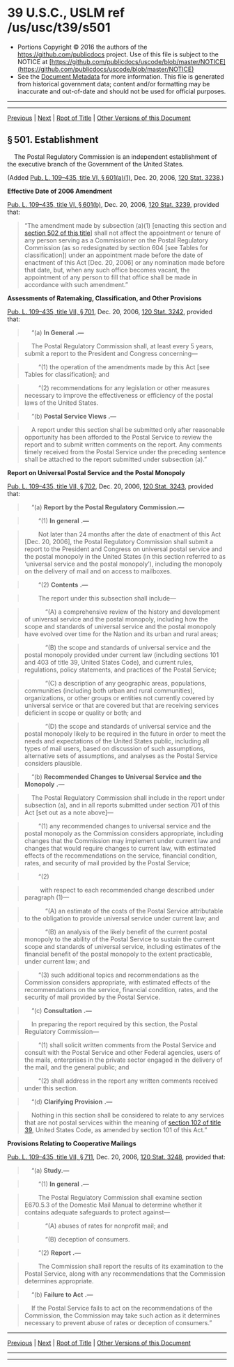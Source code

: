 ---
---

# 39 U.S.C., USLM ref /us/usc/t39/s501

* Portions Copyright © 2016 the authors of the https://github.com/publicdocs project.
  Use of this file is subject to the NOTICE at [https://github.com/publicdocs/uscode/blob/master/NOTICE](https://github.com/publicdocs/uscode/blob/master/NOTICE)
* See the [Document Metadata](././../../../../..//README.md) for more information.
  This file is generated from historical government data; content and/or formatting may be inaccurate and out-of-date and should not be used for official purposes.

----------
----------

[Previous](./../../../../..//us/usc/t39/ptI/ch5/m__us_usc_t39_ptI_ch5.md) | [Next](./../../../../..//us/usc/t39/ptI/ch5/m__us_usc_t39_s502.md) | [Root of Title](./../../../../../) | [Other Versions of this Document](https://publicdocs.github.io/go/links?ns=uslm&ref=%2Fus%2Fusc%2Ft39%2Fs501)

## § 501. Establishment

    The Postal Regulatory Commission is an independent establishment of the executive branch of the Government of the United States.

(Added [Pub. L. 109–435, title VI, § 601(a)(1)][/us/pl/109/435/s601/a/1], Dec. 20, 2006, [120 Stat. 3238][/us/stat/120/3238].)

 __Effective Date of 2006 Amendment__ 

[Pub. L. 109–435, title VI, § 601(b)][/us/pl/109/435/s601/b], Dec. 20, 2006, [120 Stat. 3239][/us/stat/120/3239], provided that: 

> “The amendment made by subsection (a)(1) \[enacting this section and [section 502 of this title][/us/usc/t39/s502]\] shall not affect the appointment or tenure of any person serving as a Commissioner on the Postal Regulatory Commission (as so redesignated by section 604 \[see Tables for classification\]) under an appointment made before the date of enactment of this Act \[Dec. 20, 2006\] or any nomination made before that date, but, when any such office becomes vacant, the appointment of any person to fill that office shall be made in accordance with such amendment.”

 __Assessments of Ratemaking, Classification, and Other Provisions__ 

[Pub. L. 109–435, title VII, § 701][/us/pl/109/435/s701], Dec. 20, 2006, [120 Stat. 3242][/us/stat/120/3242], provided that:

>     “(a)  __In General__  __.—__ 

>     The Postal Regulatory Commission shall, at least every 5 years, submit a report to the President and Congress concerning—

>         “(1) the operation of the amendments made by this Act \[see Tables for classification\]; and

>         “(2) recommendations for any legislation or other measures necessary to improve the effectiveness or efficiency of the postal laws of the United States.

>     “(b)  __Postal Service Views__  __.—__ 

>     A report under this section shall be submitted only after reasonable opportunity has been afforded to the Postal Service to review the report and to submit written comments on the report. Any comments timely received from the Postal Service under the preceding sentence shall be attached to the report submitted under subsection (a).”

 __Report on Universal Postal Service and the Postal Monopoly__ 

[Pub. L. 109–435, title VII, § 702][/us/pl/109/435/s702], Dec. 20, 2006, [120 Stat. 3243][/us/stat/120/3243], provided that:

>     “(a) __Report by the Postal Regulatory Commission.—__ 

>         “(1)  __In general__  __.—__ 

>         Not later than 24 months after the date of enactment of this Act \[Dec. 20, 2006\], the Postal Regulatory Commission shall submit a report to the President and Congress on universal postal service and the postal monopoly in the United States (in this section referred to as ‘universal service and the postal monopoly’), including the monopoly on the delivery of mail and on access to mailboxes.

>         “(2)  __Contents__  __.—__ 

>         The report under this subsection shall include—

>             “(A) a comprehensive review of the history and development of universal service and the postal monopoly, including how the scope and standards of universal service and the postal monopoly have evolved over time for the Nation and its urban and rural areas;

>             “(B) the scope and standards of universal service and the postal monopoly provided under current law (including sections 101 and 403 of title 39, United States Code), and current rules, regulations, policy statements, and practices of the Postal Service;

>             “(C) a description of any geographic areas, populations, communities (including both urban and rural communities), organizations, or other groups or entities not currently covered by universal service or that are covered but that are receiving services deficient in scope or quality or both; and

>             “(D) the scope and standards of universal service and the postal monopoly likely to be required in the future in order to meet the needs and expectations of the United States public, including all types of mail users, based on discussion of such assumptions, alternative sets of assumptions, and analyses as the Postal Service considers plausible.

>     “(b)  __Recommended Changes to Universal Service and the Monopoly__  __.—__ 

>     The Postal Regulatory Commission shall include in the report under subsection (a), and in all reports submitted under section 701 of this Act \[set out as a note above\]—

>         “(1) any recommended changes to universal service and the postal monopoly as the Commission considers appropriate, including changes that the Commission may implement under current law and changes that would require changes to current law, with estimated effects of the recommendations on the service, financial condition, rates, and security of mail provided by the Postal Service;

>         “(2)

>          with respect to each recommended change described under paragraph (1)—

>             “(A) an estimate of the costs of the Postal Service attributable to the obligation to provide universal service under current law; and

>             “(B) an analysis of the likely benefit of the current postal monopoly to the ability of the Postal Service to sustain the current scope and standards of universal service, including estimates of the financial benefit of the postal monopoly to the extent practicable, under current law; and

>         “(3) such additional topics and recommendations as the Commission considers appropriate, with estimated effects of the recommendations on the service, financial condition, rates, and the security of mail provided by the Postal Service.

>     “(c)  __Consultation__  __.—__ 

>     In preparing the report required by this section, the Postal Regulatory Commission—

>         “(1) shall solicit written comments from the Postal Service and consult with the Postal Service and other Federal agencies, users of the mails, enterprises in the private sector engaged in the delivery of the mail, and the general public; and

>         “(2) shall address in the report any written comments received under this section.

>     “(d)  __Clarifying Provision__  __.—__ 

>     Nothing in this section shall be considered to relate to any services that are not postal services within the meaning of [section 102 of title 39][/us/usc/t39/s102], United States Code, as amended by section 101 of this Act.”

 __Provisions Relating to Cooperative Mailings__ 

[Pub. L. 109–435, title VII, § 711][/us/pl/109/435/s711], Dec. 20, 2006, [120 Stat. 3248][/us/stat/120/3248], provided that:

>     “(a) __Study.—__ 

>         “(1)  __In general__  __.—__ 

>         The Postal Regulatory Commission shall examine section E670.5.3 of the Domestic Mail Manual to determine whether it contains adequate safeguards to protect against—

>             “(A) abuses of rates for nonprofit mail; and

>             “(B) deception of consumers.

>         “(2)  __Report__  __.—__ 

>         The Commission shall report the results of its examination to the Postal Service, along with any recommendations that the Commission determines appropriate.

>     “(b)  __Failure to Act__  __.—__ 

>     If the Postal Service fails to act on the recommendations of the Commission, the Commission may take such action as it determines necessary to prevent abuse of rates or deception of consumers.”

----------

[Previous](./../../../../..//us/usc/t39/ptI/ch5/m__us_usc_t39_ptI_ch5.md) | [Next](./../../../../..//us/usc/t39/ptI/ch5/m__us_usc_t39_s502.md) | [Root of Title](./../../../../../) | [Other Versions of this Document](https://publicdocs.github.io/go/links?ns=uslm&ref=%2Fus%2Fusc%2Ft39%2Fs501)

----------
----------

[/us/pl/109/435/s601/a/1]: https://publicdocs.github.io/go/links?ns=uslm&ref=%2Fus%2Fpl%2F109%2F435%2Fs601%2Fa%2F1
[/us/stat/120/3238]: https://publicdocs.github.io/go/links?ns=uslm&ref=%2Fus%2Fstat%2F120%2F3238
[/us/pl/109/435/s601/b]: https://publicdocs.github.io/go/links?ns=uslm&ref=%2Fus%2Fpl%2F109%2F435%2Fs601%2Fb
[/us/stat/120/3239]: https://publicdocs.github.io/go/links?ns=uslm&ref=%2Fus%2Fstat%2F120%2F3239
[/us/usc/t39/s502]: https://publicdocs.github.io/go/links?ns=uslm&ref=%2Fus%2Fusc%2Ft39%2Fs502
[/us/pl/109/435/s701]: https://publicdocs.github.io/go/links?ns=uslm&ref=%2Fus%2Fpl%2F109%2F435%2Fs701
[/us/stat/120/3242]: https://publicdocs.github.io/go/links?ns=uslm&ref=%2Fus%2Fstat%2F120%2F3242
[/us/pl/109/435/s702]: https://publicdocs.github.io/go/links?ns=uslm&ref=%2Fus%2Fpl%2F109%2F435%2Fs702
[/us/stat/120/3243]: https://publicdocs.github.io/go/links?ns=uslm&ref=%2Fus%2Fstat%2F120%2F3243
[/us/usc/t39/s102]: https://publicdocs.github.io/go/links?ns=uslm&ref=%2Fus%2Fusc%2Ft39%2Fs102
[/us/pl/109/435/s711]: https://publicdocs.github.io/go/links?ns=uslm&ref=%2Fus%2Fpl%2F109%2F435%2Fs711
[/us/stat/120/3248]: https://publicdocs.github.io/go/links?ns=uslm&ref=%2Fus%2Fstat%2F120%2F3248


